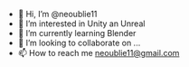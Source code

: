 - 👋 Hi, I’m @neoublie11
- 👀 I’m interested in Unity an Unreal
- 🌱 I’m currently learning Blender
- 💞️ I’m looking to collaborate on ...
- 📫 How to reach me neoublie11@gmail.com

<!---
neoublie11/neoublie11 is a ✨ special ✨ repository because its `README.md` (this file) appears on your GitHub profile.
You can click the Preview link to take a look at your changes.
--->
